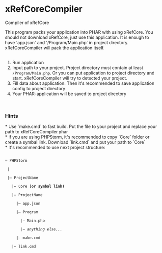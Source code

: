 # xRefCoreCompiler
Compiler of xRefCore

This program packs your application into PHAR with using xRefCore. You should not download xRefCore, just use this application. It is enough to have 'app.json' and '/Program/Main.php' in project directory. xRefCoreCompiler will pack the application itself.<br><br>

1. Run application<br>
2. Input path to your project. Project directory must contain at least `/Program/Main.php`. Or you can put application to project directory and start. xRefCoreCompiler will try to detected your project.<br>
3. Fill data about application. Then it's recommended to save application config to project directory<br>
4. Your PHAR-application will be saved to project directory<br>
<br>
<h3>Hints</h3>
* Use `make.cmd` to fast build. Put the file to your project and replace your path to xRefCoreCompiler.phar<br>
* If you are using PHPStorm, it's recommended to copy `Core` folder or create a symbal link. Download `link.cmd` and put your path to `Core`<br>
* It's recommended to use next project structure:<br>
<pre><code>
— PHPStorm<br>
 |<br>
 |— ProjectName<br>
   |— Core <b>(or symbal link)</b><br>
   |— ProjectName<br>
     |— app.json<br>
     |— Program<br>
       |— Main.php<br>
       |— <i>anything else...</i><br>
     |- make.cmd<br>
   |— link.cmd<br>
</code></pre>
